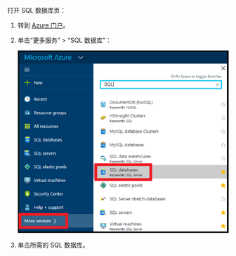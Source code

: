 打开 SQL 数据库页：

1. 转到 [Azure 门户](https://portal.azure.cn)。
2. 单击“更多服务” > “SQL 数据库”：

   ![SQL 数据库](./media/sql-database-browse-to-database/browse-to-database.png)
3. 单击所需的 SQL 数据库。